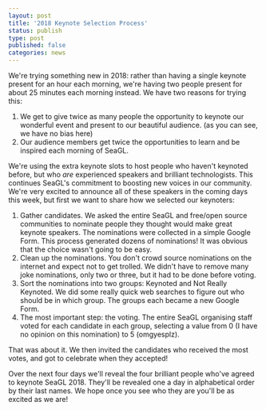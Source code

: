 ```yaml
---
layout: post
title: '2018 Keynote Selection Process'
status: publish
type: post
published: false
categories: news
---
```


We're trying something new in 2018: rather than having a single keynote present for an hour each morning, we're having two people present for about 25 minutes each morning instead. We have two reasons for trying this:

1. We get to give twice as many people the opportunity to keynote our wonderful event and present to our beautiful audience. (as you can see, we have no bias here)
1. Our audience members get twice the opportunities to learn and be inspired each morning of SeaGL.

We're using the extra keynote slots to host people who haven't keynoted before, but who _are_ experienced speakers and brilliant technologists. This continues SeaGL's commitment to boosting new voices in our community. We're very excited to announce all of these speakers in the coming days this week, but first we want to share how we selected our keynoters:

1. Gather candidates. We asked the entire SeaGL and free/open source communities to nominate people they thought would make great keynote speakers. The nominations were collected in a simple Google Form. This process generated dozens of nominations! It was obvious that the choice wasn't going to be easy.
1. Clean up the nominations. You don't crowd source nominations on the internet and expect not to get trolled. We didn't have to remove many joke nominations, only two or three, but it had to be done before voting.
1. Sort the nominations into two groups: Keynoted and Not Really Keynoted. We did some really quick web searches to figure out who should be in which group. The groups each became a new Google Form.
1. The most important step: the voting. The entire SeaGL organising staff voted for each candidate in each group, selecting a value from 0 (I have no opinion on this nomination) to 5 (omgyesplz).

That was about it. We then invited the candidates who received the most votes, and got to celebrate when they accepted! 

Over the next four days we'll reveal the four brilliant people who've agreed to keynote SeaGL 2018. They'll be revealed one a day in alphabetical order by their last names. We hope once you see who they are you'll be as excited as we are!
